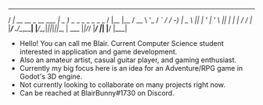   ___                     ___                          _ ____ ____
 / __|_ __  __ _ __ ___  | _ )_  _ _ _  _ _ _  _      / |__  |__ /
 \__ \ '_ \/ _` / _/ -_) | _ \ || | ' \| ' \ || |     | | / / |_ \
 |___/ .__/\__,_\__\___| |___/\_,_|_||_|_||_\_, | ___ |_|/_/ |___/
     |_|                                    |__/ |___|          

- Hello! You can call me Blair. Current Computer Science student interested in application and game development.
- Also an amateur artist, casual guitar player, and gaming enthusiast. 
- Currently my big focus here is an idea for an Adventure/RPG game in Godot's 3D engine.
- Not currently looking to collaborate on many projects right now.
- Can be reached at BlairBunny#1730 on Discord.
